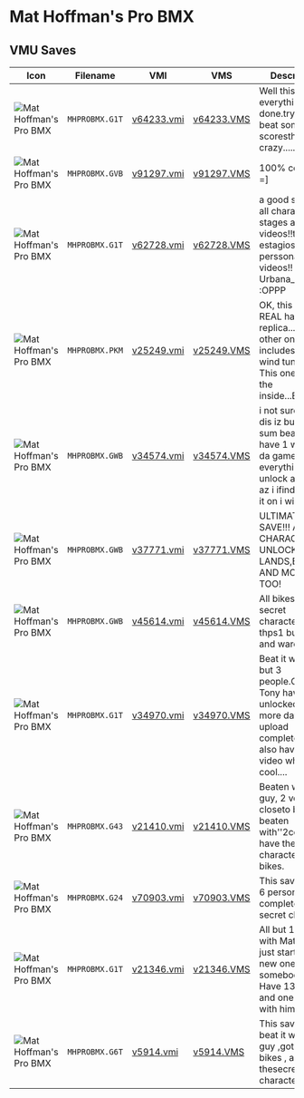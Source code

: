 # Mat Hoffman's Pro BMX

## VMU Saves

| Icon | Filename | VMI | VMS | Description |
|------|----------|-----|-----|-------------|
| ![Mat Hoffman's Pro BMX](../icons/MHPROBMX.G1T.GIF) | `MHPROBMX.G1T` | [v64233.vmi](v64233.vmi) | [v64233.VMS](v64233.VMS) | Well this is it everything done.try and beat some of my scoresthey are crazy............. 
| ![Mat Hoffman's Pro BMX](../icons/MHPROBMX.GVB.GIF) | `MHPROBMX.GVB` | [v91297.vmi](v91297.vmi) | [v91297.VMS](v91297.VMS) | 100% completo =] 
| ![Mat Hoffman's Pro BMX](../icons/MHPROBMX.G1T.GIF) | `MHPROBMX.G1T` | [v62728.vmi](v62728.vmi) | [v62728.VMS](v62728.VMS) | a good save with all characters, stages and videos!!todos os estagios, perssonagens e videos!! :OPaeee Urbana_RJ :OPPP 
| ![Mat Hoffman's Pro BMX](../icons/MHPROBMX.PKM.GIF) | `MHPROBMX.PKM` | [v25249.vmi](v25249.vmi) | [v25249.VMS](v25249.VMS) | OK, this is the REAL hangar replica...  The other one includes the wind tunnel, etc.  This one is only the inside...Enjoy!  ;) 
| ![Mat Hoffman's Pro BMX](../icons/MHPROBMX.GWB.GIF) | `MHPROBMX.GWB` | [v34574.vmi](v34574.vmi) | [v34574.VMS](v34574.VMS) | i not sure wut 1 dis iz but it haz sum beaten i have 1 with all da games and everything unlock az soon az i ifind da vmu it on i will  post itt 
| ![Mat Hoffman's Pro BMX](../icons/MHPROBMX.GWB.GIF) | `MHPROBMX.GWB` | [v37771.vmi](v37771.vmi) | [v37771.VMS](v37771.VMS) | ULTIMATE SAVE!!! All CHARACTERS UNLOCKED, ALL LANDS,BIKES AND MOVIES TOO! 
| ![Mat Hoffman's Pro BMX](../icons/MHPROBMX.GWB.GIF) | `MHPROBMX.GWB` | [v45614.vmi](v45614.vmi) | [v45614.VMS](v45614.VMS) | All bikes, all secret characters and thps1 burnside and warehouse. 
| ![Mat Hoffman's Pro BMX](../icons/MHPROBMX.G1T.GIF) | `MHPROBMX.G1T` | [v34970.vmi](v34970.vmi) | [v34970.VMS](v34970.VMS) | Beat it with all but 3 people.Grandma, Tony hawk, unlocked. couple more days will upload completed file. also have bails video which is cool.... 
| ![Mat Hoffman's Pro BMX](../icons/MHPROBMX.G43.GIF) | `MHPROBMX.G43` | [v21410.vmi](v21410.vmi) | [v21410.VMS](v21410.VMS) | Beaten with one guy, 2 very closeto being beaten with''2comp''I have the secret character,and bikes.  
| ![Mat Hoffman's Pro BMX](../icons/MHPROBMX.G24.GIF) | `MHPROBMX.G24` | [v70903.vmi](v70903.vmi) | [v70903.VMS](v70903.VMS) | This save is ok. 6 persons completed and secret character. 
| ![Mat Hoffman's Pro BMX](../icons/MHPROBMX.G1T.GIF) | `MHPROBMX.G1T` | [v21346.vmi](v21346.vmi) | [v21346.VMS](v21346.VMS) | All but 1 cover with Matt, and just started a new one with somebody else. Have 13covers and one gold with him. 
| ![Mat Hoffman's Pro BMX](../icons/MHPROBMX.G6T.GIF) | `MHPROBMX.G6T` | [v5914.vmi](v5914.vmi) | [v5914.VMS](v5914.VMS) | This save is ok. I beat it with one guy ,got 3 new bikes , and thesecret character. 
